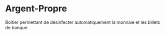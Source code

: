 # Argent-Propre
Boitier permettant de désinfecter automatiquement la monnaie et les billets de banque.
